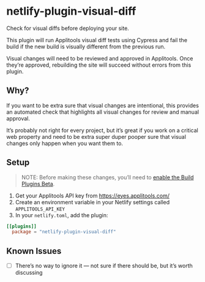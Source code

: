 # netlify-plugin-visual-diff

Check for visual diffs before deploying your site.

This plugin will run Applitools visual diff tests using Cypress and fail the build if the new build is visually different from the previous run.

Visual changes will need to be reviewed and approved in Applitools. Once they’re approved, rebuilding the site will succeed without errors from this plugin.

## Why?

If you want to be extra sure that visual changes are intentional, this provides an automated check that highlights all visual changes for review and manual approval.

It’s probably not right for every project, but it’s great if you work on a critical web property and need to be extra super duper pooper sure that visual changes only happen when you want them to.

## Setup

> NOTE: Before making these changes, you’ll need to [enable the Build Plugins Beta](https://app.netlify.com/enable-beta?_ga=2.121904395.1859585997.1588375642-1789055271.1572451542).

1. Get your Applitools API key from https://eyes.applitools.com/
2. Create an environment variable in your Netlify settings called `APPLITOOLS_API_KEY`
3. In your `netlify.toml`, add the plugin:

  ```toml
  [[plugins]]
    package = "netlify-plugin-visual-diff"
  ```

## Known Issues

- [ ] There’s no way to ignore it — not sure if there should be, but it’s worth discussing
